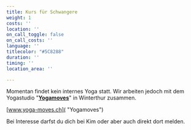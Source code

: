 ```yaml
---
title: Kurs für Schwangere
weight: 1
costs: ''
location: ''
on_call_toggle: false
on_call_costs: ''
language: ''
titlecolor: "#5C8288"
duration: ''
timing: ''
location_area: ''

---
```

Momentan findet kein internes Yoga statt. Wir arbeiten jedoch mit dem Yogastudio "[**Yogamoves**](https://www.yoga-moves.ch "Yogamoves")" in Winterthur zusammen.

[www.yoga-moves.ch]( "Yogamoves")

Bei Interesse darfst du dich bei Kim oder aber auch direkt dort melden.